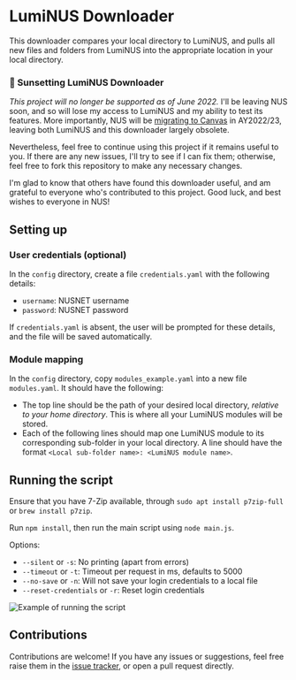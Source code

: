 # LumiNUS Downloader

This downloader compares your local directory to LumiNUS, and pulls all new
files and folders from LumiNUS into the appropriate location in your local directory.

### 🌅 Sunsetting LumiNUS Downloader

*This project will no longer be supported as of June 2022.*
I'll be leaving NUS soon, and so will lose my access to LumiNUS and my ability to test its features.
More importantly, NUS will be [migrating to Canvas](https://nus.edu.sg/canvas/) in AY2022/23,
leaving both LumiNUS and this downloader largely obsolete.

Nevertheless, feel free to continue using this project if it remains useful to you.
If there are any new issues, I'll try to see if I can fix them; otherwise, feel free to fork this repository to make any necessary changes. 

I'm glad to know that others have found this downloader useful,
and am grateful to everyone who's contributed to this project.
Good luck, and best wishes to everyone in NUS!

## Setting up

### User credentials (optional)

In the `config` directory, create a file `credentials.yaml` with the following details:
* `username`: NUSNET username
* `password`: NUSNET password

If `credentials.yaml` is absent, the user will be prompted for these details, and the file will be saved automatically.

### Module mapping

In the `config` directory, copy `modules_example.yaml` into a new file `modules.yaml`. It should have the following:
- The top line should be the path of your desired local directory, *relative to your home directory*.
  This is where all your LumiNUS modules will be stored.
- Each of the following lines should map one LumiNUS module to its corresponding sub-folder in your local directory.
  A line should have the format `<Local sub-folder name>: <LumiNUS module name>`.

## Running the script

Ensure that you have 7-Zip available, through `sudo apt install p7zip-full` or `brew install p7zip`.

Run `npm install`, then run the main script using `node main.js`.

Options:
- `--silent` or `-s`: No printing (apart from errors)
- `--timeout` or `-t`: Timeout per request in ms, defaults to 5000
- `--no-save` or `-n`: Will not save your login credentials to a local file
- `--reset-credentials` or `-r`: Reset login credentials

![Example of running the script](./example.gif)

## Contributions

Contributions are welcome! If you have any issues or suggestions, feel free raise them in the [issue tracker](https://github.com/halfwhole/luminus-downloader/issues), or open a pull request directly.

